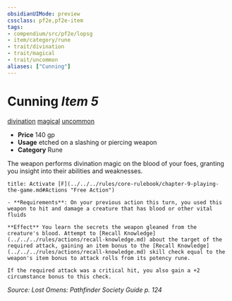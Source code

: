 ```yaml
---
obsidianUIMode: preview
cssclass: pf2e,pf2e-item
tags:
- compendium/src/pf2e/lopsg
- item/category/rune
- trait/divination
- trait/magical
- trait/uncommon
aliases: ["Cunning"]
---
```

# Cunning *Item 5*  
[divination](../../../Rules/traits/divination.md)  [magical](../../../Rules/traits/magical.md)  [uncommon](../../../Rules/traits/uncommon.md)  

- **Price** 140 gp
- **Usage** etched on a slashing or piercing weapon
- **Category** Rune

The weapon performs divination magic on the blood of your foes, granting you insight into their abilities and weaknesses.

```ad-embed-ability
title: Activate [F](../../../rules/core-rulebook/chapter-9-playing-the-game.md#Actions "Free Action")

- **Requirements**: On your previous action this turn, you used this weapon to hit and damage a creature that has blood or other vital fluids

**Effect** You learn the secrets the weapon gleaned from the creature's blood. Attempt to [Recall Knowledge](../../../rules/actions/recall-knowledge.md) about the target of the required attack, gaining an item bonus to the [Recall Knowledge](../../../rules/actions/recall-knowledge.md) skill check equal to the weapon's item bonus to attack rolls from its potency rune.

If the required attack was a critical hit, you also gain a +2 circumstance bonus to this check.
```

*Source: Lost Omens: Pathfinder Society Guide p. 124*
